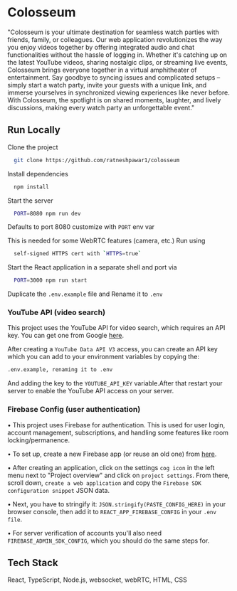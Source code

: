 
# Colosseum

"Colosseum is your ultimate destination for seamless watch parties with friends, family, or colleagues. Our web application revolutionizes the way you enjoy videos together by offering integrated audio and chat functionalities without the hassle of logging in. Whether it's catching up on the latest YouTube videos, sharing nostalgic clips, or streaming live events, Colosseum brings everyone together in a virtual amphitheater of entertainment. Say goodbye to syncing issues and complicated setups – simply start a watch party, invite your guests with a unique link, and immerse yourselves in synchronized viewing experiences like never before. With Colosseum, the spotlight is on shared moments, laughter, and lively discussions, making every watch party an unforgettable event."


## Run Locally

Clone the project

```bash
  git clone https://github.com/ratneshpawar1/colosseum
```

Install dependencies

```bash
  npm install
```

Start the server

```bash
  PORT=8080 npm run dev
```
Defaults to port 8080 customize with `PORT` env var

This is needed for some WebRTC features (camera, etc.) Run using
```bash
  self-signed HTTPS cert with `HTTPS=true`
```
Start the React application in a separate shell and port via
```bash
  PORT=3000 npm run start
```
 Duplicate the `.env.example` file and Rename it to `.env`

### YouTube API (video search)
This project uses the YouTube API for video search, which requires an API key. You can get one from Google [here](https://console.developers.google.com/).

After creating a `YouTube Data API V3` access, you can create an API key which you can add to your environment variables by copying the:
```bash
.env.example, renaming it to .env 
```
And adding the key to the `YOUTUBE_API_KEY` variable.After that restart your server to enable the YouTube API access on your server.

### Firebase Config (user authentication)
• This project uses Firebase for authentication. This is used for user login, account management, subscriptions, and handling some features like room locking/permanence.

• To set up, create a new Firebase app (or reuse an old one) from [here](https://console.firebase.google.com/u/0/).

• After creating an application, click on the settings `cog icon` in the left menu next to "Project overview" and click on `project settings`. From there, scroll down, `create a web application` and copy the `Firebase SDK configuration snippet` JSON data.

• Next, you have to stringify it: `JSON.stringify(PASTE_CONFIG_HERE)` in your browser console, then add it to `REACT_APP_FIREBASE_CONFIG` in your `.env file`.

• For server verification of accounts you'll also need `FIREBASE_ADMIN_SDK_CONFIG`, which you should do the same steps for.



## Tech Stack
React, TypeScript, Node.js, websocket, webRTC, HTML, CSS
